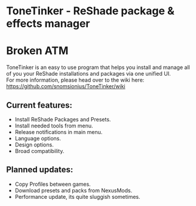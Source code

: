 # ToneTinker - ReShade package & effects manager    
# Broken ATM

ToneTinker is an easy to use program that helps you install and manage all of you your ReShade installations and packages via one unified UI.   
For more information, please head over to the wiki here: https://github.com/snomsionius/ToneTinker/wiki


## Current features:   
- Install ReShade Packages and Presets.
- Install needed tools from menu.
- Release notifications in main menu.
- Language options.
- Design options.
- Broad compatibility.
  
  
## Planned updates:   

- Copy Profiles between games.
- Download presets and packs from NexusMods.
- Performance update, its quite sluggish sometimes.   
